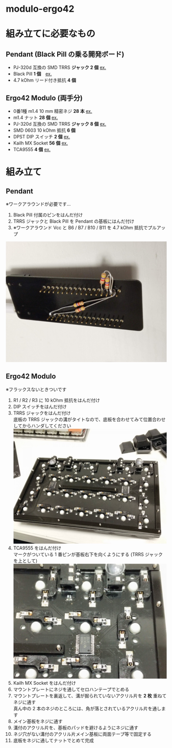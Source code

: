 # modulo-ergo42

# 組み立てに必要なもの

## Pendant (Black Pill の乗る開発ボード)

- PJ-320d 互換の SMD TRRS **ジャック 2 個** [ex.](https://www.aliexpress.com/item/10Pcs-PJ-320-d-headphone-female-socket-Headphone-socket-Headphone-jack-port-3-1pin-left-three/32771954997.html?spm=a2g0s.9042311.0.0.3da24c4d0cRV8i)
- Black Pill **1 個**　[ex.](https://www.aliexpress.com/item/5pcs-STM32F103C8T6-ARM-STM32-Minimum-System-Development-Board-Module-For-arduino/32653839788.html?spm=a2g0s.9042311.0.0.27424c4dzIl8m8)
- 4.7 kOhm リード付き抵抗 **4 個**

## Ergo42 Modulo (両手分)

- 0番1種 m1.4 10 mm 精密ネジ **28 本** [ex.](https://item.rakuten.co.jp/nejiya/400101000014010005_b10/)
- m1.4 ナット **28 個** [ex.](https://item.rakuten.co.jp/nejiya/00n0800010014000005000_b10/)
- PJ-320d 互換の SMD TRRS **ジャック 8 個** [ex.](https://www.aliexpress.com/item/10Pcs-PJ-320-d-headphone-female-socket-Headphone-socket-Headphone-jack-port-3-1pin-left-three/32771954997.html?spm=a2g0s.9042311.0.0.3da24c4d0cRV8i)
- SMD 0603 10 kOhm 抵抗 **6 個**
- DPST DIP スイッチ **2 個** [ex.](http://akizukidenshi.com/catalog/g/gP-08928/)
- Kailh MX Socket **56 個** [ex.](https://yushakobo.jp/shop/a01ps/)
- TCA9555 **4 個** [ex.](https://www.digikey.jp/product-detail/ja/texas-instruments/TCA9555PWR/296-24827-1-ND/2094665)

# 組み立て

## Pendant

※ワークアラウンドが必要です…

1. Black Pill 付属のピンをはんだ付け
1. TRRS ジャックと Black Pill を Pendant の基板にはんだ付け
1. ※ワークアラウンド Vcc と B6 / B7 / B10 / B11 を 4.7 kOhm 抵抗でプルアップ

![work_around](https://raw.githubusercontent.com/Biacco42/modulo-ergo42/readme/image/IMG_20181106_010110.jpg)

## Ergo42 Modulo

※フラックスないときついです

1. R1 / R2 / R3 に 10 kOhm 抵抗をはんだ付け
1. DIP スイッチをはんだ付け
1. TRRS ジャックをはんだ付け  
底板の TRRS ジャックの溝がタイトなので、底板を合わせてみて位置合わせしてからハンダしてください  
![](https://raw.githubusercontent.com/Biacco42/modulo-ergo42/readme/image/IMG_20181106_004302.jpg)
1. TCA9555 をはんだ付け  
マークがついている 1 番ピンが基板右下を向くようにする (TRRS ジャックを上として)  
![](https://raw.githubusercontent.com/Biacco42/modulo-ergo42/readme/image/IMG_20181106_004333.jpg)
1. Kailh MX Socket をはんだ付け
1. マウントプレートにネジを通してセロハンテープでとめる
1. マウントプレートを裏返して、溝が掘られていないアクリル片を **2 枚** 重ねてネジに通す  
真ん中の 2 本のネジのところには、角が落とされているアクリル片を通します
1. メイン基板をネジに通す
1. 溝付のアクリル片を、基板のパッドを避けるようにネジに通す
1. ネジ穴がない溝付のアクリル片メイン基板に両面テープ等で固定する
1. 底板をネジに通してナットでとめて完成
